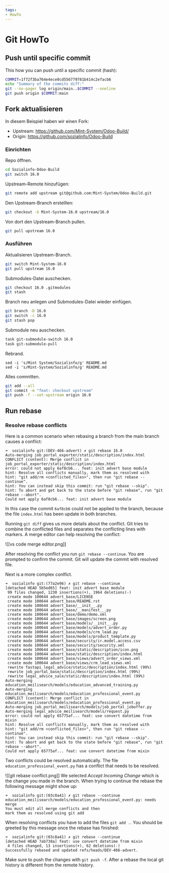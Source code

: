 ```yaml
---
tags:
- HowTo
---
```

# Git HowTo

## Push until specific commit

This how you can push until a specific commit (hash):

```bash
COMMIT=1f72f3ba764e4ece0cd556779781b414c2efacb6
echo "Summary of the commits diff:"
git --no-pager log origin/main..$COMMIT --oneline
git push origin $COMMIT:main
```

## Fork aktualisieren

In diesem Beispiel haben wir einen Fork:

* Upstream: https://github.com/Mint-System/Odoo-Build/
* Origin: https://github.com/sozialinfo/Odoo-Build

### Einrichten

Repo öffnen.

```bash
cd Sozialinfo-Odoo-Build
git switch 16.0
```

Upstream-Remote hinzufügen:

```bash
git remote add upstream git@github.com:Mint-System/Odoo-Build.git
```

Den Upstream-Branch erstelllen:

```bash
git checkout -b Mint-System-16.0 upstream/16.0
```

Von dort den Upstream-Branch pullen.

```bash
git pull upstream 16.0
```

### Ausführen

Aktualisieren Upstream-Branch.

```bash
git switch Mint-System-16.0 
git pull upstream 16.0
```

Submodules-Datei auschecken.

```bash
git checkout 16.0 .gitmodules
git stash
```

Branch neu anlegen und Submodules-Datei wieder einfügen. 

```bash
git branch -D 16.0
git switch -c 16.0
git stash pop
```

Submodule neu auschecken.

```bash
task git-submodule-switch 16.0
task git-submodule-pull
```

Rebrand.

```
sed -i 's/Mint System/Sozialinfo/g' README.md
sed -i 's/Mint-System/Sozialinfo/g' README.md
```

Alles committen.

```bash
git add --all
git commit -m "feat: checkout upstream"
git push -f --set-upstream origin 16.0
```
## Run rebase

### Resolve rebase conflicts

Here is a common scenario when rebasing a branch from the main branch causes a conflict:

```
➜  sozialinfo git:(DEV-466-advert) ✗ git rebase 16.0
Auto-merging job_portal_exporter/static/description/index.html
CONFLICT (content): Merge conflict in job_portal_exporter/static/description/index.html
error: could not apply 6af8cb6... feat: init advert base module
hint: Resolve all conflicts manually, mark them as resolved with
hint: "git add/rm <conflicted_files>", then run "git rebase --continue".
hint: You can instead skip this commit: run "git rebase --skip".
hint: To abort and get back to the state before "git rebase", run "git rebase --abort".
Could not apply 6af8cb6... feat: init advert base module
```

In this case the commit `6af8cb6` could not be applied to the branch, because the file `index.html` has been update in both branches.

Running `git diff` gives us more details about the conflict. Git tries to combine the conflicted files and separates the conflicting lines with markers. A merge editor can help resolving the conflict:

![[vs code merge editor.png]]

After resolving the conflict you run `git rebase --continue`. You are prompted to confirm the commit. Git will update the commit with resolved file.

Next is a more complex conlfict.

```
➜  sozialinfo git:(77a2e96) ✗ git rebase --continue
[detached HEAD 5b5ed65] feat: init advert base module
 99 files changed, 1230 insertions(+), 1964 deletions(-)
 create mode 100644 advert_base/LICENSE
 create mode 100644 advert_base/README.rst
 create mode 100644 advert_base/__init__.py
 create mode 100644 advert_base/__manifest__.py
 create mode 100644 advert_base/demo/demo.xml
 create mode 100644 advert_base/images/screen.png
 create mode 100644 advert_base/models/__init__.py
 create mode 100644 advert_base/models/advert_order.py
 create mode 100644 advert_base/models/crm_lead.py
 create mode 100644 advert_base/models/product_template.py
 create mode 100644 advert_base/security/ir.model.access.csv
 create mode 100644 advert_base/security/security.xml
 create mode 100644 advert_base/static/description/icon.png
 create mode 100644 advert_base/static/description/index.html
 create mode 100644 advert_base/views/advert_order_views.xml
 create mode 100644 advert_base/views/crm_lead_views.xml
 rewrite fastapi_legal_advice/static/description/index.html (99%)
 rewrite job_portal_base/static/description/index.html (99%)
 rewrite legal_advice_sale/static/description/index.html (99%)
Auto-merging education_meilisearch/models/education_advanced_training.py
Auto-merging education_meilisearch/models/education_professional_event.py
CONFLICT (content): Merge conflict in education_meilisearch/models/education_professional_event.py
Auto-merging job_portal_meilisearch/models/job_portal_joboffer.py
Auto-merging legal_advice_meilisearch/models/request.py
error: could not apply 65775af... feat: use convert datetime from mixin
hint: Resolve all conflicts manually, mark them as resolved with
hint: "git add/rm <conflicted_files>", then run "git rebase --continue".
hint: You can instead skip this commit: run "git rebase --skip".
hint: To abort and get back to the state before "git rebase", run "git rebase --abort".
Could not apply 65775af... feat: use convert datetime from mixin
```

Two conflicts could be resolved automatically. The file `education_professional_event.py` has a conflict that needs to be resolved.

![[git rebase conflict.png]]
We selected *Accept Incoming Change* which is the change you made in the branch. When trying to continue the rebase the following message might show up:

```
➜  sozialinfo git:(03c8a41) ✗ git rebase --continue
education_meilisearch/models/education_professional_event.py: needs merge
You must edit all merge conflicts and then
mark them as resolved using git add
```

When resolving conflicts you have to add the files `git add .`. You should be greeted by this message once the rebase has finished:

```
➜  sozialinfo git:(03c8a41) ✗ git rebase --continue
[detached HEAD 7ab738a] feat: use convert datetime from mixin
 4 files changed, 13 insertions(+), 62 deletions(-)
Successfully rebased and updated refs/heads/DEV-466-advert.
```

Make sure to push the changes with `git push -f`. After a rebase the local git history is different from the remote history.